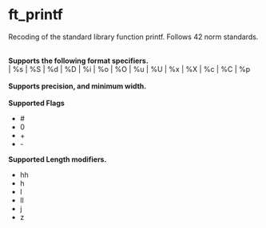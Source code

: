 # ft_printf
Recoding of the standard library function printf. Follows 42 norm standards.

<br><b>Supports the following format specifiers.</b><br>
| %s 
| %S 
| %d 
| %D 
| %i 
| %o 
| %O 
| %u 
| %U 
| %x 
| %X 
| %c 
| %C 
| %p 
<br>
<br>
<b>Supports precision, and minimum width.</b>
<br>
<br>
<b>Supported Flags</b>
<ul>
<li>#</li>
<li>0</li>
<li>+</li>
<li>-</li>
</ul>
<b>Supported Length modifiers.</b>
<ul>
<li>hh</li>
<li>h</li>
<li>l</li>
<li>ll</li>
<li>j</li>
<li>z</li>
</ul>
